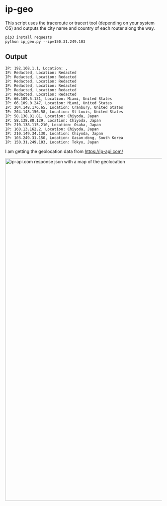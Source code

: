 # ip-geo
This script uses the traceroute or tracert tool (depending on your system OS) and outputs the city name and country of each router along the way.

```
pip3 install requests
python ip_geo.py --ip=150.31.249.103
```

## Output
```
IP: 192.168.1.1, Location: , 
IP: Redacted, Location: Redacted
IP: Redacted, Location: Redacted
IP: Redacted, Location: Redacted
IP: Redacted, Location: Redacted
IP: Redacted, Location: Redacted
IP: Redacted, Location: Redacted
IP: 66.109.5.131, Location: Miami, United States
IP: 66.109.0.247, Location: Miami, United States
IP: 204.148.176.65, Location: Cranbury, United States
IP: 204.148.156.58, Location: St Louis, United States
IP: 58.138.81.81, Location: Chiyoda, Japan
IP: 58.138.88.129, Location: Chiyoda, Japan
IP: 210.138.115.210, Location: Osaka, Japan
IP: 160.13.162.2, Location: Chiyoda, Japan
IP: 210.149.34.130, Location: Chiyoda, Japan
IP: 103.249.31.150, Location: Gasan-dong, South Korea
IP: 150.31.249.103, Location: Tokyo, Japan
```

I am getting the geolocation data from https://ip-api.com/

<img width="1103" alt="ip-api.com response json with a map of the geolocation" src="https://github.com/eriaht/ip-geo/assets/44909814/5e590683-1bee-47c0-a6c2-a604fa82c3f7">



